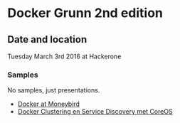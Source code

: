 # Docker Grunn 2nd edition

## Date and location

Tuesday March 3rd 2016 at Hackerone

### Samples

No samples, just presentations.

* [Docker at Moneybird](http://www.slideshare.net/edwinvl/docker-at-moneybirdb)
* [Docker Clustering en Service Discovery met CoreOS](https://speakerdeck.com/marcelharkema/dockergrunn-20150303-docker-clustering-en-service-discovery-met-coreos)
